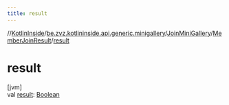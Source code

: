 ```yaml
---
title: result
---
```

//[KotlinInside](../../../../index.html)/[be.zvz.kotlininside.api.generic.minigallery](../../index.html)/[JoinMiniGallery](../index.html)/[MemberJoinResult](index.html)/[result](result.html)



# result



[jvm]\
val [result](result.html): [Boolean](https://kotlinlang.org/api/latest/jvm/stdlib/kotlin/-boolean/index.html)




